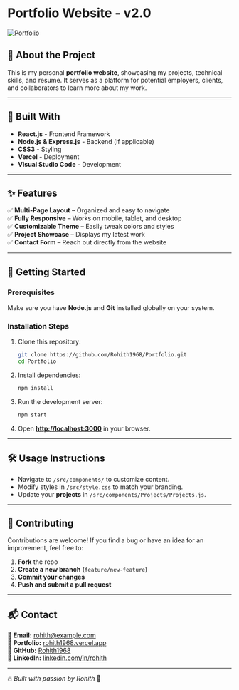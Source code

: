 # **Portfolio Website - v2.0**  
[![Portfolio](https://img.shields.io/badge/Visit-Portfolio-blue)](https://rohith1968.vercel.app/)

## **🚀 About the Project**
This is my personal **portfolio website**, showcasing my projects, technical skills, and resume. It serves as a platform for potential employers, clients, and collaborators to learn more about my work.

---

## **🔧 Built With**
- **React.js** - Frontend Framework  
- **Node.js & Express.js** - Backend (if applicable)  
- **CSS3** - Styling  
- **Vercel** - Deployment  
- **Visual Studio Code** - Development  

---

## **✨ Features**
✅ **Multi-Page Layout** – Organized and easy to navigate  
✅ **Fully Responsive** – Works on mobile, tablet, and desktop  
✅ **Customizable Theme** – Easily tweak colors and styles  
✅ **Project Showcase** – Displays my latest work  
✅ **Contact Form** – Reach out directly from the website  

---

## **📌 Getting Started**
### **Prerequisites**
Make sure you have **Node.js** and **Git** installed globally on your system.

### **Installation Steps**
1. Clone this repository:
   ```bash
   git clone https://github.com/Rohith1968/Portfolio.git
   cd Portfolio
   ```
2. Install dependencies:
   ```bash
   npm install
   ```
3. Run the development server:
   ```bash
   npm start
   ```
4. Open **[http://localhost:3000](http://localhost:3000)** in your browser.

---

## **🛠 Usage Instructions**
- Navigate to `/src/components/` to customize content.
- Modify styles in `/src/style.css` to match your branding.
- Update your **projects** in `/src/components/Projects/Projects.js`.

---

## **🤝 Contributing**
Contributions are welcome! If you find a bug or have an idea for an improvement, feel free to:
1. **Fork** the repo  
2. **Create a new branch** (`feature/new-feature`)  
3. **Commit your changes**  
4. **Push and submit a pull request**  


---

## **📬 Contact**
📧 **Email:** rohith@example.com  
🔗 **Portfolio:** [rohith1968.vercel.app](https://rohith1968.vercel.app/)  
🔗 **GitHub:** [Rohith1968](https://github.com/Rohith1968)  
🔗 **LinkedIn:** [linkedin.com/in/rohith](https://linkedin.com/in/rohith)  

---

🔥 _Built with passion by Rohith_ 🚀

